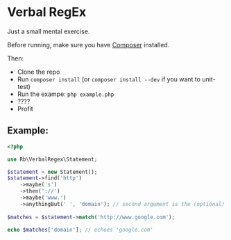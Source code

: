 Verbal RegEx
============
Just a small mental exercise.

Before running, make sure you have [Composer](http://getcomposer.org) installed.

Then:
- Clone the repo
- Run `composer install` (or `composer install --dev` if you want to unit-test)
- Run the exampe: `php example.php`
- ????
- Profit

Example:
------

```php
<?php

use Rb\VerbalRegex\Statement;

$statement = new Statement();
$statement->find('http')
    ->maybe('s')
    ->then('://')
    ->maybe('www.')
    ->anythingBut(' ', 'domain'); // second argument is the (optional) name for the match
    
$matches = $statement->match('http://www.google.com');

echo $matches['domain']; // echoes 'google.com'
```

